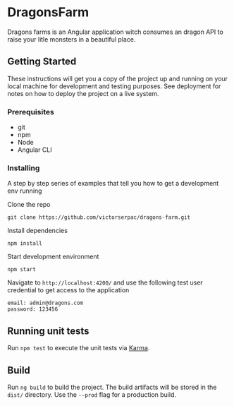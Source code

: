 # DragonsFarm

Dragons farms is an Angular application witch consumes an dragon API to raise your litle monsters in a beautiful place.

## Getting Started

These instructions will get you a copy of the project up and running on your local machine for development and testing purposes. See deployment for notes on how to deploy the project on a live system.

### Prerequisites

- git
- npm
- Node
- Angular CLI

### Installing

A step by step series of examples that tell you how to get a development env running

Clone the repo

```
git clone https://github.com/victorserpac/dragons-farm.git
```

Install dependencies

```
npm install
```

Start development environment

```
npm start
```

Navigate to `http://localhost:4200/` and use the following test user credential to get access to the application

```
email: admin@dragons.com
password: 123456
```

## Running unit tests

Run `npm test` to execute the unit tests via [Karma](https://karma-runner.github.io).

## Build

Run `ng build` to build the project. The build artifacts will be stored in the `dist/` directory. Use the `--prod` flag for a production build.